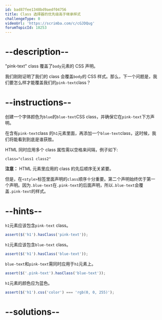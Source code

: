 ```yaml
---
id: bad87fee1348bd9aedf04756
title: Class 选择器的优先级高于继承样式
challengeType: 0
videoUrl: 'https://scrimba.com/c/cGJDQug'
forumTopicId: 18253
---
```


# --description--

"pink-text" class 覆盖了`body`元素的 CSS 声明。

我们刚刚证明了我们的 class 会覆盖`body`的 CSS 样式。那么，下一个问题是，我们要怎么样才能覆盖我们的`pink-text`class？

# --instructions--

创建一个字体颜色为`blue`的`blue-text`CSS class，并确保它在`pink-text`下方声明。

在含有`pink-text`class 的`h1`元素里面，再添加一个`blue-text`class，这时候，我们将能看到到底是谁获胜。

HTML 同时应用多个 class 属性需以空格来间隔，例子如下:

`class="class1 class2"`

**注意：** HTML 元素里应用的 class 的先后顺序无关紧要。

但是，在`<style>`标签里面声明的`class`顺序十分重要。第二个声明始终优于第一个声明。因为`.blue-text`在`.pink-text`的后面声明，所以`.blue-text`会覆盖`.pink-text`的样式。

# --hints--

`h1`元素应该包含`pink-text` class。

```js
assert($('h1').hasClass('pink-text'));
```

`h1`元素应该包含`blue-text` class。

```js
assert($('h1').hasClass('blue-text'));
```

`blue-text`和`pink-text`需同时应用于`h1`元素上。

```js
assert($('.pink-text').hasClass('blue-text'));
```

`h1`元素的颜色应为蓝色。

```js
assert($('h1').css('color') === 'rgb(0, 0, 255)');
```

# --solutions--

